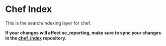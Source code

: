 # Chef Index #

This is the search/indexing layer for chef.

**If your changes will affect oc_reporting, make sure to sync your changes in the [chef_index](https://github.com/chef/chef_index) repository.**

